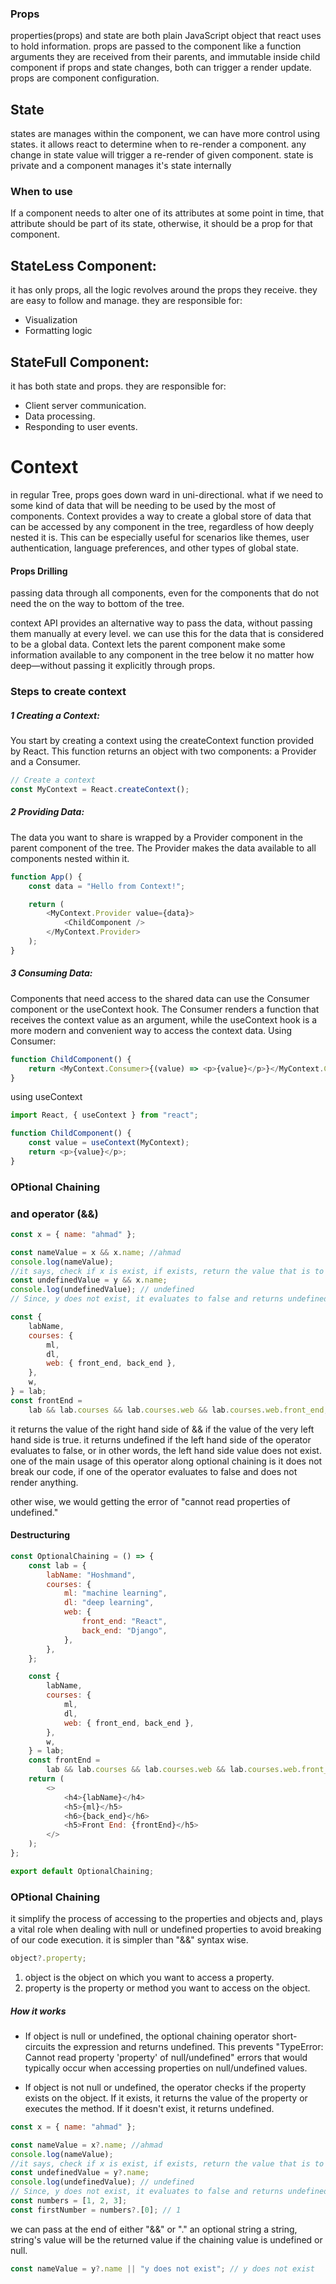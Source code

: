 ### Props

properties(props) and state are both plain JavaScript object that react uses to hold information.
props are passed to the component like a function arguments
they are received from their parents, and immutable inside child component
if props and state changes, both can trigger a render update.
props are component configuration.

## State

states are manages within the component, we can have more control using states.
it allows react to determine when to re-render a component.
any change in state value will trigger a re-render of given component.
state is private and a component manages it's state internally

### When to use

If a component needs to alter one of its attributes at some point in time, that attribute should be part of its state, otherwise, it should be a prop for that component.

## StateLess Component:

it has only props, all the logic revolves around the props they receive.
they are easy to follow and manage.
they are responsible for:

- Visualization
- Formatting logic

## StateFull Component:

it has both state and props.
they are responsible for:

- Client server communication.
- Data processing.
- Responding to user events.

# Context

in regular Tree, props goes down ward in uni-directional.
what if we need to some kind of data that will be needing to be used by the most of components.
Context provides a way to create a global store of data that can be accessed by any component in the tree, regardless of how deeply nested it is. This can be especially useful for scenarios like themes, user authentication, language preferences, and other types of global state.

#### Props Drilling

passing data through all components, even for the components that do not need the on the way to bottom of the tree.

context API provides an alternative way to pass the data, without passing them manually at every level.
we can use this for the data that is considered to be a global data.
Context lets the parent component make some information available to any component in the tree below it no matter how deep—without passing it explicitly through props.

### Steps to create context

##### 1 Creating a Context:

You start by creating a context using the createContext function provided by React. This function returns an object with two components: a Provider and a Consumer.

```js
// Create a context
const MyContext = React.createContext();
```

##### 2 Providing Data:

The data you want to share is wrapped by a Provider component in the parent component of the tree. The Provider makes the data available to all components nested within it.

```js
function App() {
	const data = "Hello from Context!";

	return (
		<MyContext.Provider value={data}>
			<ChildComponent />
		</MyContext.Provider>
	);
}
```

##### 3 Consuming Data:

Components that need access to the shared data can use the Consumer component or the useContext hook. The Consumer renders a function that receives the context value as an argument, while the useContext hook is a more modern and convenient way to access the context data.
Using Consumer:

```js
function ChildComponent() {
	return <MyContext.Consumer>{(value) => <p>{value}</p>}</MyContext.Consumer>;
}
```

using useContext

```js
import React, { useContext } from "react";

function ChildComponent() {
	const value = useContext(MyContext);
	return <p>{value}</p>;
}
```

### OPtional Chaining

### and operator (&&)

```js
const x = { name: "ahmad" };

const nameValue = x && x.name; //ahmad
console.log(nameValue);
//it says, check if x is exist, if exists, return the value that is to the right hand side of &&
const undefinedValue = y && x.name;
console.log(undefinedValue); // undefined
// Since, y does not exist, it evaluates to false and returns undefined.
```

```js
const {
	labName,
	courses: {
		ml,
		dl,
		web: { front_end, back_end },
	},
	w,
} = lab;
const frontEnd =
	lab && lab.courses && lab.courses.web && lab.courses.web.front_end;
```

it returns the value of the right hand side of && if the value of the very left hand side is true.
it returns undefined if the left hand side of the operator evaluates to false, or in other words, the left hand side value does not exist.
one of the main usage of this operator along optional chaining is it does not break our code, if one of the operator evaluates to false and does not render anything.

other wise, we would getting the error of "cannot read properties of undefined."

#### Destructuring

```js
const OptionalChaining = () => {
	const lab = {
		labName: "Hoshmand",
		courses: {
			ml: "machine learning",
			dl: "deep learning",
			web: {
				front_end: "React",
				back_end: "Django",
			},
		},
	};

	const {
		labName,
		courses: {
			ml,
			dl,
			web: { front_end, back_end },
		},
		w,
	} = lab;
	const frontEnd =
		lab && lab.courses && lab.courses.web && lab.courses.web.front_end;
	return (
		<>
			<h4>{labName}</h4>
			<h5>{ml}</h5>
			<h6>{back_end}</h6>
			<h5>Front End: {frontEnd}</h5>
		</>
	);
};

export default OptionalChaining;
```

### OPtional Chaining

it simplify the process of accessing to the properties and objects and, plays a vital role when dealing with null or undefined properties to avoid breaking of our code execution.
it is simpler than "&&" syntax wise.

```js
object?.property;
```

1. object is the object on which you want to access a property.
2. property is the property or method you want to access on the object.

##### How it works

- If object is null or undefined, the optional chaining operator short-circuits the expression and returns undefined. This prevents "TypeError: Cannot read property 'property' of null/undefined" errors that would typically occur when accessing properties on null/undefined values.

- If object is not null or undefined, the operator checks if the property exists on the object. If it exists, it returns the value of the property or executes the method. If it doesn't exist, it returns undefined.

```js
const x = { name: "ahmad" };

const nameValue = x?.name; //ahmad
console.log(nameValue);
//it says, check if x is exist, if exists, return the value that is to the right hand side of &&
const undefinedValue = y?.name;
console.log(undefinedValue); // undefined
// Since, y does not exist, it evaluates to false and returns undefined.
const numbers = [1, 2, 3];
const firstNumber = numbers?.[0]; // 1
```

we can pass at the end of either "&&" or "." an optional string a string, string's value will be the returned value if the chaining value is undefined or null.

```js
const nameValue = y?.name || "y does not exist"; // y does not exist
```

